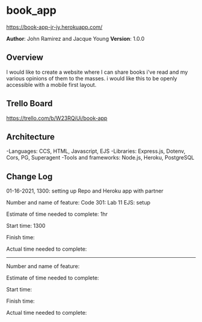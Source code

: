 # book_app
https://book-app-jr-jy.herokuapp.com/

**Author**: John Ramirez and Jacque Young
**Version**: 1.0.0 

## Overview
I would like to create a website where I can share books i've read and my various opinions of them to the masses. i would like this to be openly accessible with a mobile first layout.

## Trello Board
https://trello.com/b/W23RQiUi/book-app

## Architecture
-Languages: CCS, HTML, Javascript, EJS
-Libraries: Express.js, Dotenv, Cors, PG, Superagent
-Tools and frameworks: Node.js, Heroku, PostgreSQL

## Change Log
01-16-2021, 1300: setting up Repo and Heroku app with partner 

Number and name of feature: Code 301: Lab 11 EJS: setup

Estimate of time needed to complete: 1hr 

Start time: 1300

Finish time: 

Actual time needed to complete: 

---

Number and name of feature: 

Estimate of time needed to complete: 

Start time: 

Finish time: 

Actual time needed to complete: 

